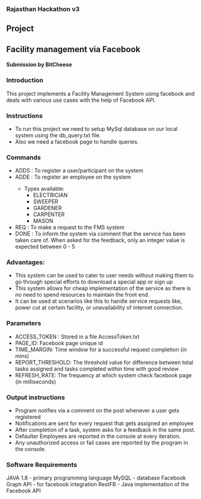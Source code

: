 ### Rajasthan Hackathon v3
## Project
## Facility management via Facebook
#### Submission by BitCheese

### Introduction
This project implements a Facility Management System using facebook and deals with various use cases with the help of Facebook API.

### Instructions
- To run this project we need to setup MySql database on our local system using the db_query.txt file.
- Also we need a facebook page to handle queries.

### Commands
- ADDS <phone> <reg no>	:	To register a user/participant on the system
- ADDE <phone> <type>	:	To register an employee on the system
	- Types available:
		- ELECTRICIAN
		- SWEEPER
		- GARDENER
		- CARPENTER
		- MASON
- REQ <location> <type of service> <additional info>	:	To make a request to the FMS system
- DONE		:	To inform the system via comment that the service has been taken care of. When asked for the feedback, only an integer value is expected between 0 - 5

### Advantages:
- This system can be used to cater to user needs without making them to go through special efforts to download a special app or sign up
- This system allows for cheap implementation of the service as there is no need to spend resources to maintain the front end.
- It can be used at scenarios like this to handle service requests like, power cut at certain facility, or unavailability of internet connection.

### Parameters
- ACCESS_TOKEN : Stored in a file AccessToken.txt
- PAGE_ID: Facebook page unique id
- TIME_MARGIN: Time window for a successful request completion (in mins)
- REPORT_THRESHOLD: The threshold value for difference between total tasks assigned and tasks completed within time with good review
- REFRESH_RATE: The frequency at which system check facebook page (in milliseconds)

### Output instructions
- Program notifies via a comment on the post whenever a user gets registered
- Notifications are sent for every request that gets assigned an employee
- After completion of a task, system asks for a feedback in the same post.
- Defaulter Employees are reported in the console at every iteration.
- Any unauthorized access or fail cases are reported by the program in the console.

### Software Requirements
JAVA 1.8 - primary programming language
MySQL - database
Facebook Graph API - for facebook integration
RestFB - Java implementation of the Facebook API


